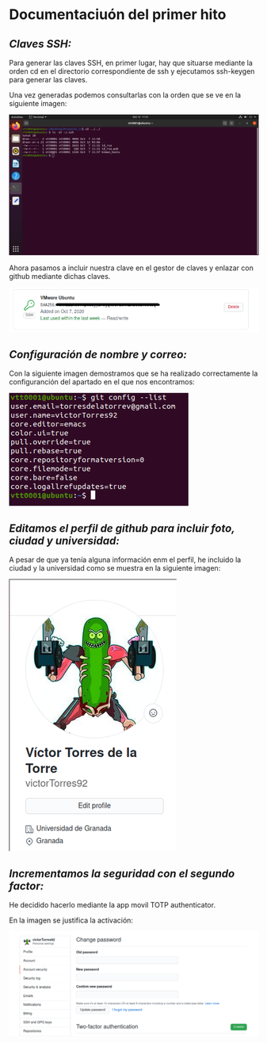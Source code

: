 # Documentaciuón del primer hito

## *Claves SSH:*

Para generar las claves SSH, en primer lugar, hay que situarse mediante la orden cd en el directorio correspondiente de ssh y ejecutamos ssh-keygen para generar las claves.

Una vez generadas podemos consultarlas con la orden que se ve en la siguiente imagen:

![](https://github.com/victorTorres92/Break_Eviction/blob/master/Documentacion/img/Img1.png)

Ahora pasamos a incluir nuestra clave en el gestor de claves y enlazar con github mediante dichas claves. 

![](https://github.com/victorTorres92/Break_Eviction/blob/master/Documentacion/img/Img2.png)

## *Configuración de nombre y correo:*

Con la siguiente imagen demostramos que se ha realizado correctamente la configuranción del apartado en el que nos encontramos:

![](https://github.com/victorTorres92/Break_Eviction/blob/master/Documentacion/img/Img3.png)

## *Editamos el perfil de github para incluir foto, ciudad y universidad:*

A pesar de que ya tenía alguna información enm el perfil, he incluido la ciudad y la universidad como se muestra en la siguiente imagen:  

![](https://github.com/victorTorres92/Break_Eviction/blob/master/Documentacion/img/Img4.png)


## *Incrementamos la seguridad con el segundo factor:*

He decidido hacerlo mediante la app movil TOTP authenticator. 

En la imagen se justifica la activación:

![](https://github.com/victorTorres92/Break_Eviction/blob/master/Documentacion/img/Img5.png)
